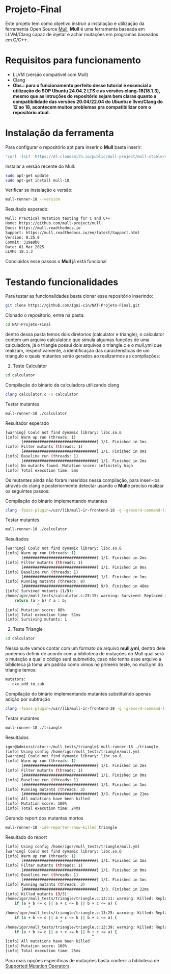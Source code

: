 # Projeto-Final
Este projeto tem como objetivo instruir a instalação e utilização da ferramenta Open Source [Mull](https://github.com/mull-project/mull?tab=readme-ov-file), **Mull** é uma ferramenta baseada em LLVM/Clang capaz de injetar e achar mutações em programas baseados em C/C++.

# Requisitos para funcionamento
- LLVM (versão compatível com Mull)
- Clang
- **Obs.: para o funcionamento perfeito desse tutorial é essencial a utilização do SOP Ubuntu 24.04.2 LTS e as versões clang-18(18.1.3), mesmo que as intruções do repositório sejam bem claras quanto a compatibilidade das versões 20.04/22.04 do Ubuntu e llvm/Clang do 12 ao 18, acontecem muitos problemas pra compatibilizar com o repositório atual.**

# Instalação da ferramenta
Para configurar o repositório apt para inserir o **Mull** basta inserir:

```bash
"curl -1sLf 'https://dl.cloudsmith.io/public/mull-project/mull-stable/setup.deb.sh' | sudo -E bash"
```

Instalar a versão recente do Mull:

```bash
sudo apt-get update
sudo apt-get install mull-18
```

Verificar se instalação e versão:

```bash
mull-runner-18 --version
```
Resultado esperado: 
```bash
Mull: Practical mutation testing for C and C++
Home: https://github.com/mull-project/mull
Docs: https://mull.readthedocs.io
Support: https://mull.readthedocs.io/en/latest/Support.html
Version: 0.25.0
Commit: 319e8b0
Date: 01 Mar 2025
LLVM: 18.1.3
```
Concluidos esse passos o **Mull** já está funcional

# Testando funcionalidades
Para testar as funcionalidades basta clonar esse repositório inserindo:

```bash
git clone https://github.com/Igni-cin/NAT-Projeto-Final.git
```
Clonado o repositorio, entre na pasta:
```bash
cd NAT-Projeto-Final
```
dentro dessa pasta temos dois diretorios (calculator e triangle), o calculator contém um arquivo calculator.c que simula algumas funções de uma calculadora, já o triangle possui dois arquivos o triangle.c e o mull.yml que realizam, respectivamente, a identificação das caracteristicas de um triangulo e quais mutantes serão gerados ao realizarmos as compilações:

1. Teste Calculator
```bash
cd calculator
```
Compilação do binário da calculadora utilizando clang
```bash
clang calculator.c -o calculator
```
Testar mutantes
```bash
mull-runner-18 ./calculator
```
Resultador esperado
```bash
[warning] Could not find dynamic library: libc.so.6
[info] Warm up run (threads: 1)
       [################################] 1/1. Finished in 1ms
[info] Filter mutants (threads: 1)
       [################################] 1/1. Finished in 0ms
[info] Baseline run (threads: 1)
       [################################] 1/1. Finished in 2ms
[info] No mutants found. Mutation score: infinitely high
[info] Total execution time: 5ms
```
Os mutantes ainda não foram inseridos nessa compilação, para inseri-los através do clang e posteriormente detectar usando o **Mull**é preciso realizar os seguintes passos:

Compilação do binário implementando mutantes
```bash
clang -fpass-plugin=/usr/lib/mull-ir-frontend-18 -g -grecord-command-line calculator.c -o calculator
```
Testar mutantes
```bash
mull-runner-18 ./calculator
```
Resultados
```bash
[warning] Could not find dynamic library: libc.so.6
[info] Warm up run (threads: 1)
       [################################] 1/1. Finished in 2ms
[info] Filter mutants (threads: 1)
       [################################] 1/1. Finished in 0ms
[info] Baseline run (threads: 1)
       [################################] 1/1. Finished in 1ms
[info] Running mutants (threads: 8)
       [################################] 9/9. Finished in 48ms
[info] Survived mutants (1/9):
/home/igor/mull_tests/calculator.c:25:15: warning: Survived: Replaced > with >= [cxx_gt_to_ge]
    return (a > b) ? a : b;
              ^
[info] Mutation score: 88%
[info] Total execution time: 51ms
[info] Surviving mutants: 1
```

2. Teste Triangle
```bash
cd calculator
````
Nessa suite vamos contar com um formato de arquivo **mull.yml**, dentro dele podemos definir de acordo com a biblioteca de mutações do Mull qual será o mutação a qual o código será submetido, caso não tenha esse arquivo a biblioteca já toma um padrão como vimos no primeiro teste, no mull.yml do triangle temos:
```bash
mutators:
 - cxx_add_to_sub
```
Compilação do binário implementando mutantes substituindo apenas adição por subtração
```bash
clang -fpass-plugin=/usr/lib/mull-ir-frontend-18 -g -grecord-command-line triangle.c -o triangle
```
Testar mutantes
```bash
mull-runner-18 ./triangle
```
Resultados
```bash
igor@Administrator:~/mull_tests/triangle$ mull-runner-18 ./triangle
[info] Using config /home/igor/mull_tests/triangle/mull.yml
[warning] Could not find dynamic library: libc.so.6
[info] Warm up run (threads: 1)
       [################################] 1/1. Finished in 2ms
[info] Filter mutants (threads: 1)
       [################################] 1/1. Finished in 0ms
[info] Baseline run (threads: 1)
       [################################] 1/1. Finished in 1ms
[info] Running mutants (threads: 3)
       [################################] 3/3. Finished in 21ms
[info] All mutations have been killed
[info] Mutation score: 100%
[info] Total execution time: 24ms
```
Gerando report dos mutantes mortos
```bash
mull-runner-18 -ide-reporter-show-killed triangle
```
Resultado do report
```bash
[info] Using config /home/igor/mull_tests/triangle/mull.yml
[warning] Could not find dynamic library: libc.so.6
[info] Warm up run (threads: 1)
       [################################] 1/1. Finished in 1ms
[info] Filter mutants (threads: 1)
       [################################] 1/1. Finished in 0ms
[info] Baseline run (threads: 1)
       [################################] 1/1. Finished in 1ms
[info] Running mutants (threads: 3)
       [################################] 3/3. Finished in 22ms
[info] Killed mutants (3/3):
/home/igor/mull_tests/triangle/triangle.c:13:11: warning: Killed: Replaced + with - [cxx_add_to_sub]
    if (a + b <= c || a + c <= b || b + c <= a) {
          ^
/home/igor/mull_tests/triangle/triangle.c:13:25: warning: Killed: Replaced + with - [cxx_add_to_sub]
    if (a + b <= c || a + c <= b || b + c <= a) {
                        ^
/home/igor/mull_tests/triangle/triangle.c:13:39: warning: Killed: Replaced + with - [cxx_add_to_sub]
    if (a + b <= c || a + c <= b || b + c <= a) {
                                      ^
[info] All mutations have been killed
[info] Mutation score: 100%
[info] Total execution time: 25ms
```
Para mais opções especificas de mutações basta conferir a biblioteca de [Supported Mutation Operators](https://mull.readthedocs.io/en/0.24.0/SupportedMutations.html).
